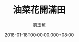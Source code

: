 ---
issue: 259
title: 油菜花開滿田
author: 劉玉蕉
language: 大埔
date: 2018-01-18T00:00:00.000+08:00
topic: 抒懷
difficulty: 3
wikidata: Q98096135
wikidata_link: https://www.wikidata.org/wiki/Q98096135
---